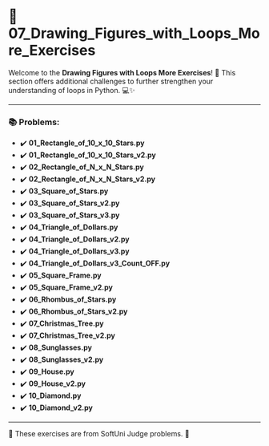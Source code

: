# 🐍 07_Drawing_Figures_with_Loops_More_Exercises

Welcome to the **Drawing Figures with Loops More Exercises**! 🎉 This section offers additional challenges to further strengthen your understanding of loops in Python. 💻✨

---

### 📚 Problems:

- ✔️ **01_Rectangle_of_10_x_10_Stars.py**
- ✔️ **01_Rectangle_of_10_x_10_Stars_v2.py**
- ✔️ **02_Rectangle_of_N_x_N_Stars.py**
- ✔️ **02_Rectangle_of_N_x_N_Stars_v2.py**
- ✔️ **03_Square_of_Stars.py**
- ✔️ **03_Square_of_Stars_v2.py**
- ✔️ **03_Square_of_Stars_v3.py**
- ✔️ **04_Triangle_of_Dollars.py**
- ✔️ **04_Triangle_of_Dollars_v2.py**
- ✔️ **04_Triangle_of_Dollars_v3.py**
- ✔️ **04_Triangle_of_Dollars_v3_Count_OFF.py**
- ✔️ **05_Square_Frame.py**
- ✔️ **05_Square_Frame_v2.py**
- ✔️ **06_Rhombus_of_Stars.py**
- ✔️ **06_Rhombus_of_Stars_v2.py**
- ✔️ **07_Christmas_Tree.py**
- ✔️ **07_Christmas_Tree_v2.py**
- ✔️ **08_Sunglasses.py**
- ✔️ **08_Sunglasses_v2.py**
- ✔️ **09_House.py**
- ✔️ **09_House_v2.py**
- ✔️ **10_Diamond.py**
- ✔️ **10_Diamond_v2.py**

---

🚀 These exercises are from SoftUni Judge problems. 👋
